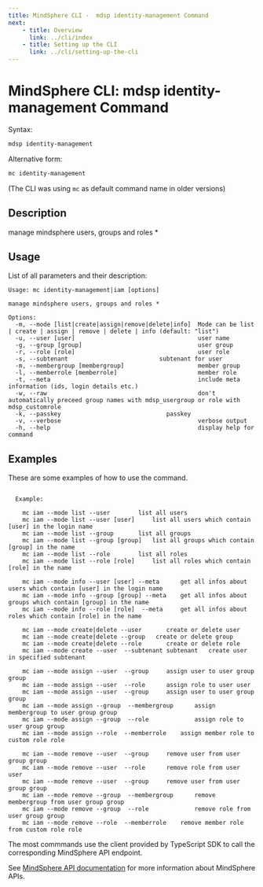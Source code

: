 ```yaml
---
title: MindSphere CLI -  mdsp identity-management Command
next:
    - title: Overview
      link: ../cli/index
    - title: Setting up the CLI
      link: ../cli/setting-up-the-cli
---
```



# MindSphere CLI: mdsp identity-management Command

Syntax:

```bash
mdsp identity-management
```

Alternative form:

```bash
mc identity-management
```

(The CLI was using `mc` as default command name in older versions)

## Description

manage mindsphere users, groups and roles *

## Usage

List of all parameters and their description:

```text
Usage: mc identity-management|iam [options]

manage mindsphere users, groups and roles *

Options:
  -m, --mode [list|create|assign|remove|delete|info]  Mode can be list | create | assign | remove | delete | info (default: "list")
  -u, --user [user]                                   user name
  -g, --group [group]                                 user group
  -r, --role [role]                                   user role
  -s, --subtenant                          subtenant for user
  -m, --membergroup [membergroup]                     member group
  -l, --memberrole [memberrole]                       member role
  -t, --meta                                          include meta information (ids, login details etc.)
  -w, --raw                                           don't automatically preceed group names with mdsp_usergroup or role with mdsp_customrole
  -k, --passkey                              passkey
  -v, --verbose                                       verbose output
  -h, --help                                          display help for command

```

## Examples

These are some examples of how to use the command. 

```text

  Example:

    mc iam --mode list --user 		 list all users
    mc iam --mode list --user [user] 	 list all users which contain [user] in the login name
    mc iam --mode list --group 		 list all groups
    mc iam --mode list --group [group] 	 list all groups which contain [group] in the name
    mc iam --mode list --role 		 list all roles
    mc iam --mode list --role [role] 	 list all roles which contain [role] in the name

    mc iam --mode info --user [user] --meta 	 get all infos about users which contain [user] in the login name
    mc iam --mode info --group [group] --meta 	 get all infos about groups which contain [group] in the name
    mc iam --mode info --role [role]  --meta 	 get all infos about roles which contain [role] in the name

    mc iam --mode create|delete --user  	 create or delete user
    mc iam --mode create|delete --group   create or delete group
    mc iam --mode create|delete --role   	 create or delete role
    mc iam --mode create --user  --subtenant subtenant 	 create user in specified subtenant

    mc iam --mode assign --user  --group  	 assign user to user group group
    mc iam --mode assign --user  --role  	 assign role to user user
    mc iam --mode assign --user  --group  	 assign user to user group group
    mc iam --mode assign --group  --membergroup  	 assign membergroup to user group group
    mc iam --mode assign --group  --role  			 assign role to user group group
    mc iam --mode assign --role  --memberrole  	 assign member role to custom role role

    mc iam --mode remove --user  --group  	 remove user from user group group
    mc iam --mode remove --user  --role  	 remove role from user user
    mc iam --mode remove --user  --group  	 remove user from user group group
    mc iam --mode remove --group  --membergroup  	 remove membergroup from user group group
    mc iam --mode remove --group  --role  			 remove role from user group group
    mc iam --mode remove --role  --memberrole  	 remove member role from custom role role

```

The most commmands use the client provided by TypeScript SDK to call the corresponding MindSphere API endpoint.

See [MindSphere API documentation](https://documentation.mindsphere.io/MindSphere/apis/index.html) for more information about MindSphere APIs.